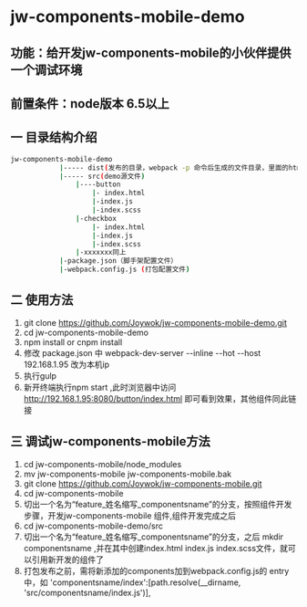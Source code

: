 # jw-components-mobile-demo


## 功能：给开发jw-components-mobile的小伙伴提供一个调试环境

## 前置条件：node版本 6.5以上


## 一 目录结构介绍

```bash
jw-components-mobile-demo 
			|----- dist(发布的目录，webpack -p 命令后生成的文件目录，里面的html可双击浏览器中运行)
			|----- src(demo源文件)
				|----button
					|- index.html
					|-index.js
					|-index.scss
				|-checkbox
					|- index.html
					|-index.js
					|-index.scss
				|-xxxxxxx同上
			|-package.json（脚手架配置文件）
			|-webpack.config.js (打包配置文件)
```															



## 二 使用方法

1. git clone https://github.com/Joywok/jw-components-mobile-demo.git
2. cd jw-components-mobile-demo
3. npm install   or   cnpm install
4. 修改 package.json 中 webpack-dev-server --inline --hot --host 192.168.1.95 改为本机ip
5. 执行gulp
6. 新开终端执行npm start ,此时浏览器中访问 http://192.168.1.95:8080/button/index.html 即可看到效果，其他组件同此链接



## 三 调试jw-components-mobile方法

1. cd jw-components-mobile/node_modules
2. mv jw-components-mobile jw-components-mobile.bak
3. git clone https://github.com/Joywok/jw-components-mobile.git
4. cd jw-components-mobile
5. 切出一个名为“feature_姓名缩写_componentsname”的分支，按照组件开发步骤，开发jw-components-mobile 组件,组件开发完成之后
6. cd jw-components-mobile-demo/src 
7. 切出一个名为“feature_姓名缩写_componentsname”的分支，之后 mkdir componentsname  ,并在其中创建index.html index.js index.scss文件，就可以引用新开发的组件了
8. 打包发布之前，需将新添加的components加到webpack.config.js的 entry 中，如 
			'componentsname/index':[path.resolve(__dirname, 'src/componentsname/index.js')],




